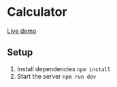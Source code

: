 # Calculator

[Live demo](https://calculator-woad-two.vercel.app/)

## Setup

1. Install dependencies `npm install`
2. Start the server `npm run dev`
